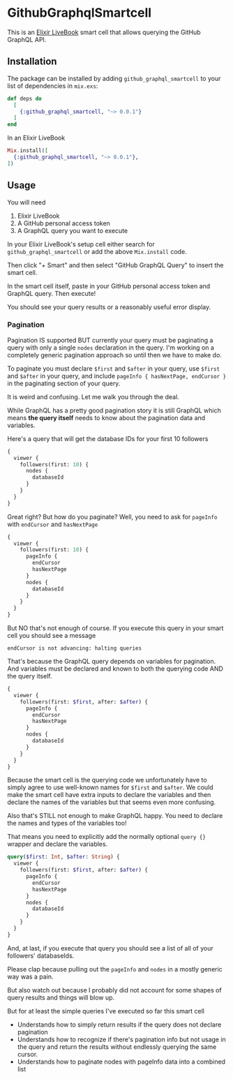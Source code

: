 # GithubGraphqlSmartcell

This is an [Elixir LiveBook](https://livebook.dev) smart cell that allows
querying the GitHub GraphQL API.

## Installation

The package can be installed by adding `github_graphql_smartcell` to your list
of dependencies in `mix.exs`:

```elixir
def deps do
  [
    {:github_graphql_smartcell, "~> 0.0.1"}
  ]
end
```

In an Elixir LiveBook

```elixir
Mix.install([
  {:github_graphql_smartcell, "~> 0.0.1"},
])
```

## Usage

You will need

1. Elixir LiveBook
2. A GitHub personal access token
3. A GraphQL query you want to execute

In your Elixir LiveBook's setup cell either search for
`github_graphql_smartcell` or add the above `Mix.install` code.

Then click "+ Smart" and then select "GitHub GraphQL Query" to insert the smart cell.

In the smart cell itself, paste in your GitHub personal access token and GraphQL query. Then execute!

You should see your query results or a reasonably useful error display.

### Pagination

Pagination IS supported BUT currently your query must be paginating a query
with only a single `nodes` declaration in the query. I'm working on a
completely generic pagination approach so until then we have to make do.

To paginate you must declare `$first` and `$after` in your query, use `$first`
and `$after` in your query, and include `pageInfo { hasNextPage, endCursor }`
in the paginating section of your query.

It is weird and confusing. Let me walk you through the deal.

While GraphQL has a pretty good pagination story it is still GraphQL which
means **the query itself** needs to know about the pagination data and
variables.

Here's a query that will get the database IDs for your first 10 followers

```graphql
{
  viewer {
    followers(first: 10) {
      nodes {
        databaseId
      }
    }
  }
}
```

Great right? But how do you paginate? Well, you need to ask for `pageInfo` with `endCursor` and `hasNextPage`

```graphql
{
  viewer {
    followers(first: 10) {
      pageInfo {
        endCursor
        hasNextPage
      }
      nodes {
        databaseId
      }
    }
  }
}
```

But NO that's not enough of course. If you execute this query in your smart cell you should see a message

```
endCursor is not advancing: halting queries
```

That's because the GraphQL query depends on variables for pagination. And variables must be declared and known to both the querying code AND the query itself.

```graphql
{
  viewer {
    followers(first: $first, after: $after) {
      pageInfo {
        endCursor
        hasNextPage
      }
      nodes {
        databaseId
      }
    }
  }
}
```

Because the smart cell is the querying code we unfortunately have to simply agree to use well-known names for `$first` and `$after`. We could make the smart cell have extra inputs to declare the variables and then declare the names of the variables but that seems even more confusing.

Also that's STILL not enough to make GraphQL happy. You need to declare the names and types of the variables too!

That means you need to explicitly add the normally optional `query {}` wrapper and declare the variables.

```graphql
query($first: Int, $after: String) {
  viewer {
    followers(first: $first, after: $after) {
      pageInfo {
        endCursor
        hasNextPage
      }
      nodes {
        databaseId
      }
    }
  }
}
```

And, at last, if you execute that query you should see a list of all of your followers' databaseIds.

Please clap because pulling out the `pageInfo` and `nodes` in a mostly generic way was a pain.

But also watch out because I probably did not account for some shapes of query results and things will blow up.

But for at least the simple queries I've executed so far this smart cell

* Understands how to simply return results if the query does not declare pagination
* Understands how to recognize if there's pagination info but not usage in the query and return the results without endlessly querying the same cursor.
* Understands how to paginate nodes with pageInfo data into a combined list

